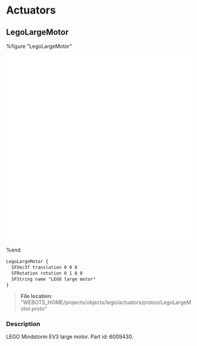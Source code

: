 # Actuators

## LegoLargeMotor

%figure "LegoLargeMotor"

![LegoLargeMotor-image](images/objects/actuators/LegoLargeMotor/model.png)

%end

```
LegoLargeMotor {
  SFVec3f translation 0 0 0
  SFRotation rotation 0 1 0 0
  SFString name "LEGO large motor"
}
```

> **File location**: "WEBOTS\_HOME/projects/objects/lego/actuators/protos/LegoLargeMotor.proto"

### Description

LEGO Mindstorm EV3 large motor. Part id: 6009430.

